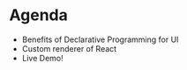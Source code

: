 # Agenda

<!-- note

I've divided my talk into 3 parts.

First, I'm going to talk about the benefits of Declarative Programing for UI.
It's a fundamental concept of React so I'd like to introduce the benefits and comparison with Imperative Programming.

Second, I'm going to describe what React custom renderer is and how to create a custom renderer.
I'm also going to explan the internal architecture of React.

Finally, I'm going to give a live demo on how to create a custom renderer with a tiny custom renderer.
-->

- Benefits of Declarative Programming for UI
- Custom renderer of React
- Live Demo!
